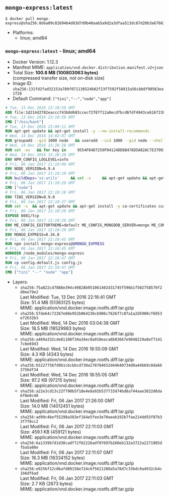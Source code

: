 ## `mongo-express:latest`

```console
$ docker pull mongo-express@sha256:8dea09c82694b4d83d7d9b40aab5a9d2a3dfaa513dc87d20b3a676630eefc817
```

-	Platforms:
	-	linux; amd64

### `mongo-express:latest` - linux; amd64

-	Docker Version: 1.12.3
-	Manifest MIME: `application/vnd.docker.distribution.manifest.v2+json`
-	Total Size: **100.8 MB (100803063 bytes)**  
	(compressed transfer size, not on-disk size)
-	Image ID: `sha256:131fd2fad32153a709f071130524b02f23f7592f58915a56cbb8f90563ea1f28`
-	Default Command: `["tini","--","node","app"]`

```dockerfile
# Tue, 13 Dec 2016 22:10:59 GMT
ADD file:1d214d2782eaccc743b8d683ccecf2f87f12a0ecdfbcd6fdf4943ce616f23870 in / 
# Tue, 13 Dec 2016 22:10:59 GMT
CMD ["/bin/bash"]
# Tue, 13 Dec 2016 23:00:11 GMT
RUN apt-get update && apt-get install -y --no-install-recommends 		ca-certificates 		curl 		wget 	&& rm -rf /var/lib/apt/lists/*
# Wed, 14 Dec 2016 14:02:07 GMT
RUN groupadd --gid 1000 node   && useradd --uid 1000 --gid node --shell /bin/bash --create-home node
# Wed, 14 Dec 2016 15:28:28 GMT
RUN set -ex   && for key in     9554F04D7259F04124DE6B476D5A82AC7E37093B     94AE36675C464D64BAFA68DD7434390BDBE9B9C5     0034A06D9D9B0064CE8ADF6BF1747F4AD2306D93     FD3A5288F042B6850C66B31F09FE44734EB7990E     71DCFD284A79C3B38668286BC97EC7A07EDE3FC1     DD8F2338BAE7501E3DD5AC78C273792F7D83545D     B9AE9905FFD7803F25714661B63B535A4C206CA9     C4F0DFFF4E8C1A8236409D08E73BC641CC11F4C8   ; do     gpg --keyserver ha.pool.sks-keyservers.net --recv-keys "$key";   done
# Wed, 14 Dec 2016 15:28:28 GMT
ENV NPM_CONFIG_LOGLEVEL=info
# Fri, 06 Jan 2017 21:10:09 GMT
ENV NODE_VERSION=6.9.4
# Fri, 06 Jan 2017 21:10:19 GMT
RUN buildDeps='xz-utils'     && set -x     && apt-get update && apt-get install -y $buildDeps --no-install-recommends     && rm -rf /var/lib/apt/lists/*     && curl -SLO "https://nodejs.org/dist/v$NODE_VERSION/node-v$NODE_VERSION-linux-x64.tar.xz"     && curl -SLO "https://nodejs.org/dist/v$NODE_VERSION/SHASUMS256.txt.asc"     && gpg --batch --decrypt --output SHASUMS256.txt SHASUMS256.txt.asc     && grep " node-v$NODE_VERSION-linux-x64.tar.xz\$" SHASUMS256.txt | sha256sum -c -     && tar -xJf "node-v$NODE_VERSION-linux-x64.tar.xz" -C /usr/local --strip-components=1     && rm "node-v$NODE_VERSION-linux-x64.tar.xz" SHASUMS256.txt.asc SHASUMS256.txt     && apt-get purge -y --auto-remove $buildDeps     && ln -s /usr/local/bin/node /usr/local/bin/nodejs
# Fri, 06 Jan 2017 21:10:20 GMT
CMD ["node"]
# Fri, 06 Jan 2017 22:10:18 GMT
ENV TINI_VERSION=0.9.0
# Fri, 06 Jan 2017 22:10:27 GMT
RUN set -x 	&& apt-get update && apt-get install -y ca-certificates curl 		--no-install-recommends 	&& curl -fSL "https://github.com/krallin/tini/releases/download/v${TINI_VERSION}/tini" -o /usr/local/bin/tini 	&& curl -fSL "https://github.com/krallin/tini/releases/download/v${TINI_VERSION}/tini.asc" -o /usr/local/bin/tini.asc 	&& export GNUPGHOME="$(mktemp -d)" 	&& gpg --keyserver ha.pool.sks-keyservers.net --recv-keys 6380DC428747F6C393FEACA59A84159D7001A4E5 	&& gpg --batch --verify /usr/local/bin/tini.asc /usr/local/bin/tini 	&& rm -r "$GNUPGHOME" /usr/local/bin/tini.asc 	&& chmod +x /usr/local/bin/tini 	&& tini -h 	&& apt-get purge --auto-remove -y ca-certificates curl 	&& rm -rf /var/lib/apt/lists/*
# Fri, 06 Jan 2017 22:10:28 GMT
EXPOSE 8081/tcp
# Fri, 06 Jan 2017 22:10:28 GMT
ENV ME_CONFIG_EDITORTHEME=default ME_CONFIG_MONGODB_SERVER=mongo ME_CONFIG_MONGODB_ENABLE_ADMIN=true ME_CONFIG_BASICAUTH_USERNAME= ME_CONFIG_BASICAUTH_PASSWORD= VCAP_APP_HOST=0.0.0.0
# Fri, 06 Jan 2017 22:10:29 GMT
ENV MONGO_EXPRESS=0.34.0
# Fri, 06 Jan 2017 22:10:45 GMT
RUN npm install mongo-express@$MONGO_EXPRESS
# Fri, 06 Jan 2017 22:10:45 GMT
WORKDIR /node_modules/mongo-express
# Fri, 06 Jan 2017 22:10:47 GMT
RUN cp config.default.js config.js
# Fri, 06 Jan 2017 22:10:47 GMT
CMD ["tini" "--" "node" "app"]
```

-	Layers:
	-	`sha256:75a822cd7888e394c49828b951061402d31745f596b1f502758570f2d0ee79e2`  
		Last Modified: Tue, 13 Dec 2016 22:16:41 GMT  
		Size: 51.4 MB (51363125 bytes)  
		MIME: application/vnd.docker.image.rootfs.diff.tar.gzip
	-	`sha256:57de64c72267e88e952b064236cb906c7626f7c07a1a2d5900cf6953e72632b3`  
		Last Modified: Wed, 14 Dec 2016 03:04:38 GMT  
		Size: 18.5 MB (18529983 bytes)  
		MIME: application/vnd.docker.image.rootfs.diff.tar.gzip
	-	`sha256:a469a332cde81108f34a34ec0a910eaca6b83667e9048229a8ef71417c6e69d3`  
		Last Modified: Wed, 14 Dec 2016 18:55:09 GMT  
		Size: 4.3 KB (4343 bytes)  
		MIME: application/vnd.docker.image.rootfs.diff.tar.gzip
	-	`sha256:b5227756fd9b1cbcbbcd730a278784652d44640734d0a44b69c8da663756df34`  
		Last Modified: Wed, 14 Dec 2016 18:55:05 GMT  
		Size: 97.2 KB (97215 bytes)  
		MIME: application/vnd.docker.image.rootfs.diff.tar.gzip
	-	`sha256:a22e3cd13c22f790b5f18e4e8a92b537733d74bd8a744aae3022d6da6f0e0c40`  
		Last Modified: Fri, 06 Jan 2017 21:26:00 GMT  
		Size: 14.0 MB (14012451 bytes)  
		MIME: application/vnd.docker.image.rootfs.diff.tar.gzip
	-	`sha256:ad99c4bef55298a383ef164e5fee3e70aeab192b7fae214dd55f87b33f7f8cc2`  
		Last Modified: Fri, 06 Jan 2017 22:11:03 GMT  
		Size: 459.1 KB (459121 bytes)  
		MIME: application/vnd.docker.image.rootfs.diff.tar.gzip
	-	`sha256:6a1339b7d1d30cadf72f62226adf07697b260eb132a3722a2271985dfba5a08e`  
		Last Modified: Fri, 06 Jan 2017 22:11:07 GMT  
		Size: 16.3 MB (16334152 bytes)  
		MIME: application/vnd.docker.image.rootfs.diff.tar.gzip
	-	`sha256:e925bf12c0bafd89158e724c6f5621289a5a78d7c33bdc9a4932cb4c1b6df6ad`  
		Last Modified: Fri, 06 Jan 2017 22:11:03 GMT  
		Size: 2.7 KB (2673 bytes)  
		MIME: application/vnd.docker.image.rootfs.diff.tar.gzip
